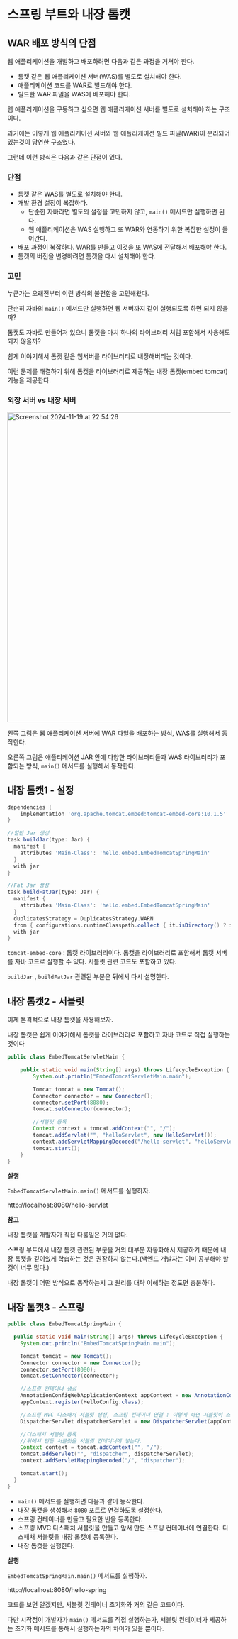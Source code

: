 # 스프링 부트와 내장 톰캣

## WAR 배포 방식의 단점

웹 애플리케이션을 개발하고 배포하려면 다음과 같은 과정을 거쳐야 한다. 

* 톰캣 같은 웹 애플리케이션 서버(WAS)를 별도로 설치해야 한다. 
* 애플리케이션 코드를 WAR로 빌드해야 한다.
* 빌드한 WAR 파일을 WAS에 배포해야 한다.

웹 애플리케이션을 구동하고 싶으면 웹 애플리케이션 서버를 별도로 설치해야 하는 구조이다.

과거에는 이렇게 웹 애플리케이션 서버와 웹 애플리케이션 빌드 파일(WAR)이 분리되어 있는것이 당연한 구조였다.

그런데 이런 방식은 다음과 같은 단점이 있다.

### **단점**

* 톰캣 같은 WAS를 별도로 설치해야 한다. 
* 개발 환경 설정이 복잡하다.
  * 단순한 자바라면 별도의 설정을 고민하지 않고, `main()` 메서드만 실행하면 된다.
  * 웹 애플리케이션은 WAS 실행하고 또 WAR와 연동하기 위한 복잡한 설정이 들어간다. 
* 배포 과정이 복잡하다. WAR를 만들고 이것을 또 WAS에 전달해서 배포해야 한다. 
* 톰캣의 버전을 변경하려면 톰캣을 다시 설치해야 한다.

### **고민**

누군가는 오래전부터 이런 방식의 불편함을 고민해왔다. 

단순히 자바의 `main()` 메서드만 실행하면 웹 서버까지 같이 실행되도록 하면 되지 않을까? 

톰캣도 자바로 만들어져 있으니 톰캣을 마치 하나의 라이브러리 처럼 포함해서 사용해도 되지 않을까? 

쉽게 이야기해서 톰캣 같은 웹서버를 라이브러리로 내장해버리는 것이다.

이런 문제를 해결하기 위해 톰캣을 라이브러리로 제공하는 내장 톰캣(embed tomcat) 기능을 제공한다.

### 외장 서버 vs 내장 서버

<img width="699" alt="Screenshot 2024-11-19 at 22 54 26" src="https://github.com/user-attachments/assets/b9be8163-424b-4109-950b-c7d524eff4a4">

왼쪽 그림은 웹 애플리케이션 서버에 WAR 파일을 배포하는 방식, WAS를 실행해서 동작한다.

오른쪽 그림은 애플리케이션 JAR 안에 다양한 라이브러리들과 WAS 라이브러리가 포함되는 방식, `main()` 메서드를 실행해서 동작한다.

## 내장 톰캣1 - 설정

```groovy
dependencies {
    implementation 'org.apache.tomcat.embed:tomcat-embed-core:10.1.5'
}

//일반 Jar 생성
task buildJar(type: Jar) {
  manifest {
    attributes 'Main-Class': 'hello.embed.EmbedTomcatSpringMain'
  }
  with jar
}

//Fat Jar 생성
task buildFatJar(type: Jar) {
  manifest {
    attributes 'Main-Class': 'hello.embed.EmbedTomcatSpringMain'
  }
  duplicatesStrategy = DuplicatesStrategy.WARN
  from { configurations.runtimeClasspath.collect { it.isDirectory() ? it : zipTree(it) } }
  with jar
}
```

`tomcat-embed-core` : 톰캣 라이브러리이다. 톰캣을 라이브러리로 포함해서 톰캣 서버를 자바 코드로 실행할 수 있다. 서블릿 관련 코드도 포함하고 있다.

`buildJar` , `buildFatJar` 관련된 부분은 뒤에서 다시 설명한다.

## 내장 톰캣2 - 서블릿

이제 본격적으로 내장 톰캣을 사용해보자. 

내장 톰캣은 쉽게 이야기해서 톰캣을 라이브러리로 포함하고 자바 코드로 직접 실행하는 것이다

```java
public class EmbedTomcatServletMain {

    public static void main(String[] args) throws LifecycleException {
        System.out.println("EmbedTomcatServletMain.main");

        Tomcat tomcat = new Tomcat();
        Connector connector = new Connector();
        connector.setPort(8080);
        tomcat.setConnector(connector);

        //서블릿 등록
        Context context = tomcat.addContext("", "/");
        tomcat.addServlet("", "helloServlet", new HelloServlet());
        context.addServletMappingDecoded("/hello-servlet", "helloServlet");
        tomcat.start();
    }
}
```


**실행**

`EmbedTomcatServletMain.main()` 메서드를 실행하자.

http://localhost:8080/hello-servlet

**참고**

내장 톰캣을 개발자가 직접 다룰일은 거의 없다. 

스프링 부트에서 내장 톰캣 관련된 부분을 거의 대부분 자동화해서 제공하기 때문에 내장 톰캣을 깊이있게 학습하는 것은 권장하지 않는다.(백엔드 개발자는 이미 공부해야 할 것이 너무 많다.)

내장 톰캣이 어떤 방식으로 동작하는지 그 원리를 대략 이해하는 정도면 충분하다.

## 내장 톰캣3 - 스프링

```java
public class EmbedTomcatSpringMain {

  public static void main(String[] args) throws LifecycleException {
    System.out.println("EmbedTomcatSpringMain.main");

    Tomcat tomcat = new Tomcat();
    Connector connector = new Connector();
    connector.setPort(8080);
    tomcat.setConnector(connector);

    //스프링 컨테이너 생성
    AnnotationConfigWebApplicationContext appContext = new AnnotationConfigWebApplicationContext();
    appContext.register(HelloConfig.class);

    //스프링 MVC 디스패처 서블릿 생성, 스프링 컨테이너 연결 : 이렇게 하면 서블릿이 스프링 컨테이너에 있는 controller를 찾아 연결시켜줌
    DispatcherServlet dispatcherServlet = new DispatcherServlet(appContext);

    //디스패처 서블릿 등록
    //위에서 만든 서블릿을 서블릿 컨테이너에 넣는다.
    Context context = tomcat.addContext("", "/");
    tomcat.addServlet("", "dispatcher", dispatcherServlet);
    context.addServletMappingDecoded("/", "dispatcher");

    tomcat.start();
  }
}
```

* `main()` 메서드를 실행하면 다음과 같이 동작한다.
* 내장 톰캣을 생성해서 `8080` 포트로 연결하도록 설정한다.
* 스프링 컨테이너를 만들고 필요한 빈을 등록한다.
* 스프링 MVC 디스패처 서블릿을 만들고 앞서 만든 스프링 컨테이너에 연결한다. 디스패처 서블릿을 내장 톰캣에 등록한다.
* 내장 톰캣을 실행한다.

**실행**

`EmbedTomcatSpringMain.main()` 메서드를 실행하자.

http://localhost:8080/hello-spring

코드를 보면 알겠지만, 서블릿 컨테이너 초기화와 거의 같은 코드이다.

다만 시작점이 개발자가 `main()` 메서드를 직접 실행하는가, 서블릿 컨테이너가 제공하는 초기화 메서드를 통해서 실행하는가의 차이가 있을 뿐이다.
























